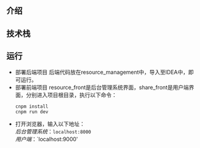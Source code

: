 ## 介绍
## 技术栈
## 运行
- 部署后端项目
  后端代码放在resource_management中，导入至IDEA中，即可运行。
- 部署前端项目
resource_front是后台管理系统界面，share_front是用户端界面，分别进入项目根目录，执行以下命令：
  ```
  cnpm install
  cnpm run dev
  ```
- 打开浏览器，输入以下地址：  
*后台管理系统*：`localhost:8000`  
*用户端*：`localhost:9000'  
  

